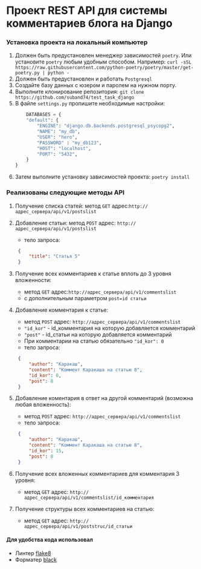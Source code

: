 # Проект REST API для системы комментариев блога на Django

### Установка проекта на локальный компьютер

1. Должен быть предустановлен менеджер зависимостей `poetry`. Или установите `poetry` любым удобным способом. 
   Например: `curl -sSL https://raw.githubusercontent.com/python-poetry/poetry/master/get-poetry.py | python -`
2. Должен быть предустановлен и работать `Postgresql`
3. Создайте базу данных с юзером и паролем на нужном порту.
4. Выполните клонирование репозитория: `git clone https://github.com/suband74/test_task_django`
5. В файле `settings.py` пропишите необходимые настройки:
    ```python
        DATABASES = {
        "default": {
            "ENGINE": "django.db.backends.postgresql_psycopg2",
            "NAME": "my_db",
            "USER": "hero",
            "PASSWORD" : "my_db123",
            "HOST": "localhost",
            "PORT": "5432",
        }
    }
    ```
6. Затем выполните установку зависимостей проекта: `poetry install`

### Реализованы следующие методы API

1. Получение списка статей: метод `GET` адрес:`http://адрес_сервера/api/v1/postslist`
2. Добавление статьи: метод `POST` адрес: `http://адрес_сервера/api/v1/postslist`
   - тело запроса:
   ```json
    {
        "title": "Статья 5"
    }
    ```
3. Получение всех комментариев к статье вплоть до 3 уровня вложенности:
   - метод `GET` адрес:`http://адрес_сервера/api/v1/commentslist`
   - с дополнительным параметром `post=id статьи`
4. Добавление комментария к статье:
    - метод `POST` адрес: `http://адрес_сервера/api/v1/commentslist`
    - `"id_kor"` - id_комментария на которую добавляется комментарий
    - `"post"` - id_статьи на которую добавляется комментарий
    - При комментарии на статью обязательно `"id_kor": 0`
    - тело запроса:
   ```json
    {
        "author": "Каракаш",
        "content": "Коммент Каракаша на статью 8",
        "id_kor": 0, 
        "post": 8
    }
    ```
5. Добавление коментария в ответ на другой комментарий (возможна любая вложенность):
    - метод `POST` адрес: `http://адрес_сервера/api/v1/commentslist`
    - тело запроса:
   ```json
    {
        "author": "Каракаш",
        "content": "Коммент Каракаша на статью 8",
        "id_kor": 15, 
        "post": 8
    }
    ```
6. Получение всех вложенных комментариев для комментария 3 уровня:
    - метод `GET` адрес: `http://адрес_сервера/api/v1/commentslist/id_комментария`

7. Получение структуры всех комментариев на статью:
    - метод `GET` адрес: `http://адрес_сервера/api/v1/poststruc/id_статьи`



#### Для удобства кода использовал

- Линтер [flake8](https://flake8.pycqa.org/en/latest/)
- Форматер [black](https://github.com/)